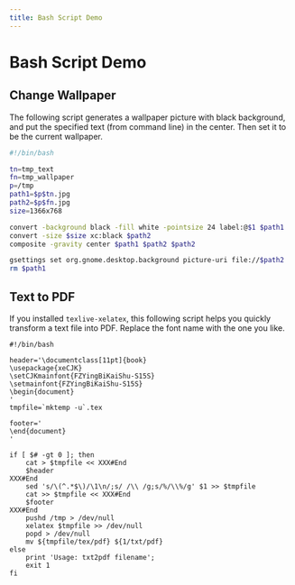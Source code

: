 ```yaml
---
title: Bash Script Demo
---
```


# Bash Script Demo

## Change Wallpaper

The following script generates a wallpaper picture with black background,
and put the specified text (from command line) in the center.
Then set it to be the current wallpaper.

```bash
#!/bin/bash

tn=tmp_text
fn=tmp_wallpaper
p=/tmp
path1=$p$tn.jpg
path2=$p$fn.jpg
size=1366x768

convert -background black -fill white -pointsize 24 label:@$1 $path1
convert -size $size xc:black $path2
composite -gravity center $path1 $path2 $path2

gsettings set org.gnome.desktop.background picture-uri file://$path2
rm $path1
```

## Text to PDF

If you installed `texlive-xelatex`, this following script helps you quickly transform a text file into PDF.
Replace the font name with the one you like.

```shell
#!/bin/bash

header='\documentclass[11pt]{book}
\usepackage{xeCJK}
\setCJKmainfont{FZYingBiKaiShu-S15S}
\setmainfont{FZYingBiKaiShu-S15S}
\begin{document}
'
tmpfile=`mktemp -u`.tex

footer='
\end{document}
'

if [ $# -gt 0 ]; then
	cat > $tmpfile << XXX#End
	$header
XXX#End
	sed 's/\(^.*$\)/\1\n/;s/ /\\ /g;s/%/\\%/g' $1 >> $tmpfile
	cat >> $tmpfile << XXX#End
	$footer
XXX#End
	pushd /tmp > /dev/null
	xelatex $tmpfile >> /dev/null
	popd > /dev/null
	mv ${tmpfile/tex/pdf} ${1/txt/pdf}
else
	print 'Usage: txt2pdf filename';
	exit 1
fi
```

